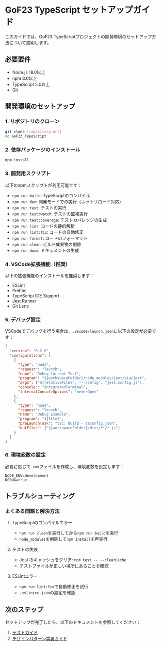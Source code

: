# GoF23 TypeScript セットアップガイド

このガイドでは、GoF23 TypeScriptプロジェクトの開発環境のセットアップ方法について説明します。

## 必要要件

- Node.js 18.0以上
- npm 8.0以上
- TypeScript 5.0以上
- Git

## 開発環境のセットアップ

### 1. リポジトリのクローン

```bash
git clone [repository-url]
cd GoF23_TypeScript
```

### 2. 依存パッケージのインストール

```bash
npm install
```

### 3. 開発用スクリプト

以下のnpmスクリプトが利用可能です：

- `npm run build`: TypeScriptのコンパイル
- `npm run dev`: 開発モードでの実行（ホットリロード対応）
- `npm run test`: テストの実行
- `npm run test:watch`: テストの監視実行
- `npm run test:coverage`: テストカバレッジの生成
- `npm run lint`: コードの静的解析
- `npm run lint:fix`: コードの自動修正
- `npm run format`: コードのフォーマット
- `npm run clean`: ビルド成果物の削除
- `npm run docs`: ドキュメントの生成

### 4. VSCode拡張機能（推奨）

以下の拡張機能のインストールを推奨します：

- ESLint
- Prettier
- TypeScript IDE Support
- Jest Runner
- Git Lens

### 5. デバッグ設定

VSCodeでデバッグを行う場合は、`.vscode/launch.json`に以下の設定が必要です：

```json
{
  "version": "0.2.0",
  "configurations": [
    {
      "type": "node",
      "request": "launch",
      "name": "Debug Current Test",
      "program": "${workspaceFolder}/node_modules/jest/bin/jest",
      "args": ["${relativeFile}", "--config", "jest.config.js"],
      "console": "integratedTerminal",
      "internalConsoleOptions": "neverOpen"
    },
    {
      "type": "node",
      "request": "launch",
      "name": "Debug Example",
      "program": "${file}",
      "preLaunchTask": "tsc: build - tsconfig.json",
      "outFiles": ["${workspaceFolder}/dist/**/*.js"]
    }
  ]
}
```

### 6. 環境変数の設定

必要に応じて`.env`ファイルを作成し、環境変数を設定します：

```env
NODE_ENV=development
DEBUG=true
```

## トラブルシューティング

### よくある問題と解決方法

1. TypeScriptのコンパイルエラー
   - `npm run clean`を実行してから`npm run build`を実行
   - `node_modules`を削除して`npm install`を再実行

2. テストの失敗
   - Jest のキャッシュをクリア: `npm test -- --clearCache`
   - テストファイルが正しい場所にあることを確認

3. ESLintエラー
   - `npm run lint:fix`で自動修正を試行
   - `.eslintrc.json`の設定を確認

## 次のステップ

セットアップが完了したら、以下のドキュメントを参照してください：

1. [テストガイド](./testing.md)
2. [デザインパターン実装ガイド](../patterns/README.md) 
